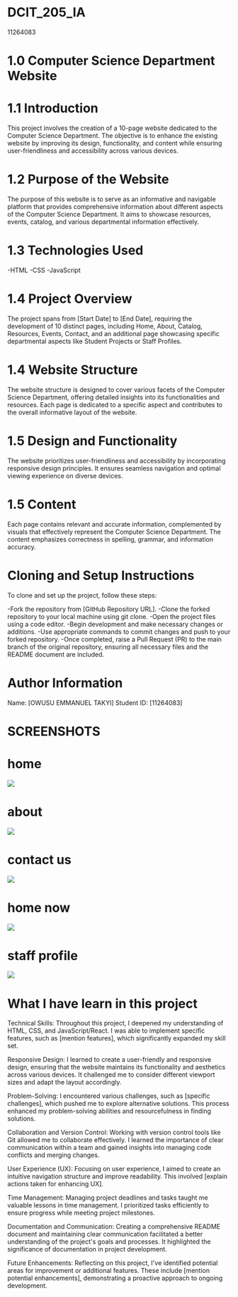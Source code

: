 # DCIT_205_IA
11264083
# 1.0 Computer Science Department Website
# 1.1 Introduction
This project involves the creation of a 10-page website dedicated to the Computer Science Department. The objective is to enhance the existing website by improving its design, functionality, and content while ensuring user-friendliness and accessibility across various devices.

# 1.2 Purpose of the Website
The purpose of this website is to serve as an informative and navigable platform that provides comprehensive information about different aspects of the Computer Science Department. It aims to showcase resources, events, catalog, and various departmental information effectively.

# 1.3 Technologies Used
 -HTML
 -CSS
 -JavaScript


# 1.4 Project Overview
The project spans from [Start Date] to [End Date], requiring the development of 10 distinct pages, including Home, About, Catalog, Resources, Events, Contact, and an additional page showcasing specific departmental aspects like Student Projects or Staff Profiles.

# 1.4 Website Structure
The website structure is designed to cover various facets of the Computer Science Department, offering detailed insights into its functionalities and resources. Each page is dedicated to a specific aspect and contributes to the overall informative layout of the website.

# 1.5 Design and Functionality
The website prioritizes user-friendliness and accessibility by incorporating responsive design principles. It ensures seamless navigation and optimal viewing experience on diverse devices.

# 1.5 Content
Each page contains relevant and accurate information, complemented by visuals that effectively represent the Computer Science Department. The content emphasizes correctness in spelling, grammar, and information accuracy.

# Cloning and Setup Instructions
To clone and set up the project, follow these steps:

 -Fork the repository from [GitHub Repository URL].
 -Clone the forked repository to your local machine using git clone.
-Open the project files using a code editor.
-Begin development and make necessary changes or additions.
-Use appropriate commands to commit changes and push to your forked repository.
-Once completed, raise a Pull Request (PR) to the main branch of the original repository, ensuring all necessary files and the README document are included.
# Author Information
Name: [OWUSU EMMANUEL TAKYI]
Student ID: [11264083]


# SCREENSHOTS

# home
![](/screenshots/homeshot.png)

# about
![](/screenshot/aboutshot.png)

# contact us 
![](/screenshots/contactusshot.png)

# home now
![](/screenshots/homenow.png)

# staff profile
![](/screenshots/staffprofile.png)


# What I have learn in this project
Technical Skills: Throughout this project, I deepened my understanding of HTML, CSS, and JavaScript/React. I was able to implement specific features, such as [mention features], which significantly expanded my skill set.

Responsive Design: I learned to create a user-friendly and responsive design, ensuring that the website maintains its functionality and aesthetics across various devices. It challenged me to consider different viewport sizes and adapt the layout accordingly.

Problem-Solving: I encountered various challenges, such as [specific challenges], which pushed me to explore alternative solutions. This process enhanced my problem-solving abilities and resourcefulness in finding solutions.

Collaboration and Version Control: Working with version control tools like Git allowed me to collaborate effectively. I learned the importance of clear communication within a team and gained insights into managing code conflicts and merging changes.

User Experience (UX): Focusing on user experience, I aimed to create an intuitive navigation structure and improve readability. This involved [explain actions taken for enhancing UX].

Time Management: Managing project deadlines and tasks taught me valuable lessons in time management. I prioritized tasks efficiently to ensure progress while meeting project milestones.

Documentation and Communication: Creating a comprehensive README document and maintaining clear communication facilitated a better understanding of the project's goals and processes. It highlighted the significance of documentation in project development.

Future Enhancements: 
Reflecting on this project, I've identified potential areas for improvement or additional features. These include [mention potential enhancements], demonstrating a proactive approach to ongoing development.
